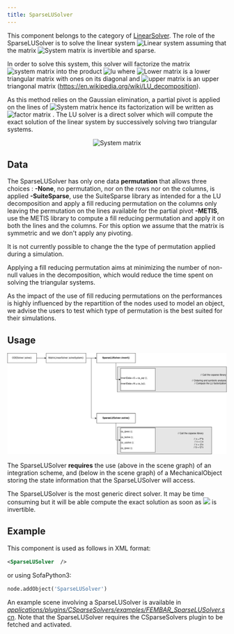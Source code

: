 ```yaml
---
title: SparseLUSolver
---
```


This component belongs to the category of [LinearSolver](https://www.sofa-framework.org/community/doc/main-principles/system-resolution/linear-solvers/). The role of the SparseLUSolver is to solve the linear system <img class="latex" src="https://latex.codecogs.com/png.latex?\mathbf{A}x=b" title="Linear system" /> assuming that the matrix <img class="latex" src="https://latex.codecogs.com/png.latex?\mathbf{A}" title="System matrix" /> is invertible and sparse.

In order to solve this system, this solver will factorize the matrix <img class="latex" src="https://latex.codecogs.com/png.latex?\mathbf{A}" title="system matrix" /> into the product <img class="latex" src="https://latex.codecogs.com/png.latex?\mathbf{A=LU}" title="lu" /> where <img class="latex" src="https://latex.codecogs.com/png.latex?\mathbf{L}" title="Lower matrix" /> is a lower triangular matrix with ones on its diagonal and <img class="latex" src="https://latex.codecogs.com/png.latex?\mathbf{U}" title="upper matrix" /> is an upper triangonal matrix (https://en.wikipedia.org/wiki/LU_decomposition).

As this method relies on the Gaussian elimination, a partial pivot is applied on the lines of <img class="latex" src="https://latex.codecogs.com/png.latex?\mathbf{A}" title="System matrix" /> hence its factorization will be written as <img class="latex" src="https://latex.codecogs.com/png.latex?\mathbf{PA=LU}" title="factor matrix" /> .
The LU solver is a direct solver which will compute the exact solution of the linear system by successively solving two triangular systems.

<div align="center">
<img class="latex" src="https://latex.codecogs.com/png.latex?\begin{cases} \mathbf{A}x = b\\
\mathbf{PA}=\mathbf{LU}
 \end{case} \Longleftrightarrow 
\begin{cases} \mathbf{L}y=\mathbf{P}b\\ 
\mathbf{U} x = y \\
\end{case} " title="System matrix" /> 

<div align="Left">

Data  
----
The SparseLUSolver has only one data **permutation** that allows three choices :
  **-None**, no permutation, nor on the rows nor on the columns, is applied
  **-SuiteSparse**, use the SuiteSparse library as intended for a the LU decomposition and apply a fill reducing permutation on the columns only leaving the permutation on the lines available for the partial pivot
  **-METIS**, use the METIS library to compute a fill reducing permutation and apply it on both the lines and the columns. For this option we assume that the matrix is symmetric and we don't apply any pivoting.

  It is not currently possible to change the the type of permutation applied during a simulation.

Applying a fill reducing permutation aims at minimizing the number of non-null values in the decomposition, which would reduce the time spent on solving the triangular systems.

As the impact of the use of fill reducing permutations on the performances is highly influenced by the repartition of the nodes used to model an object, we advise the users to test which type of permutation is the best suited for their simulations.


Usage
-----
<a href="https://github.com/sofa-framework/doc/blob/master/images/linearsolver/SparseLUSolver.png?raw=true"><img src="https://github.com/sofa-framework/doc/blob/master/images/linearsolver/SparseLUSolver.png?raw=true" title="Flow diagram for the SparseLUSolver"/></a>

The SparseLUSolver **requires** the use (above in the scene graph) of an integration scheme, and (below in the scene graph) of a MechanicalObject storing the state information that the SparseLUSolver will access.

The SparseLUSolver is the most generic direct solver. It may be time consuming but it will be able compute the exact solution as soon as <img class="latex" src="https://latex.codecogs.com/png.latex?\mathbf{A}"> is invertible.

Example
-------

This component is used as follows in XML format:

``` xml
<SparseLUSolver  />
```

or using SofaPython3:

``` python
node.addObject('SparseLUSolver')
```

An example scene involving a SparseLUSolver is available in [*applications/plugins/CSparseSolvers/examples/FEMBAR_SparseLUSolver.scn*](https://github.com/sofa-framework/CSparseSolvers/blob/master/examples/FEMBAR_SparseLUSolver.scn). Note that the SparseLUSolver requires the CSparseSolvers plugin to be fetched and activated.
